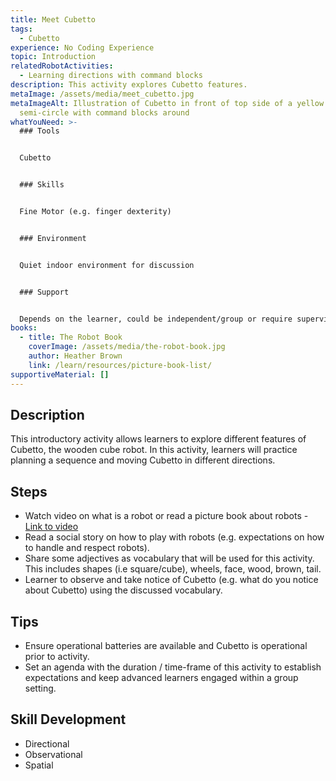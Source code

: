 ```yaml
---
title: Meet Cubetto
tags:
  - Cubetto
experience: No Coding Experience
topic: Introduction
relatedRobotActivities:
  - Learning directions with command blocks
description: This activity explores Cubetto features.
metaImage: /assets/media/meet_cubetto.jpg
metaImageAlt: Illustration of Cubetto in front of top side of a yellow
  semi-circle with command blocks around
whatYouNeed: >-
  ### Tools


  Cubetto


  ### Skills


  Fine Motor (e.g. finger dexterity)


  ### Environment


  Quiet indoor environment for discussion


  ### Support


  Depends on the learner, could be independent/group or require supervision/facilitation as necessary
books:
  - title: The Robot Book
    coverImage: /assets/media/the-robot-book.jpg
    author: Heather Brown
    link: /learn/resources/picture-book-list/
supportiveMaterial: []
---
```

## Description

This introductory activity allows learners to explore different features of Cubetto, the wooden cube robot. In this activity, learners will practice planning a sequence and moving Cubetto in different directions. 

## Steps

* Watch video on what is a robot or read a picture book about robots - [Link to video](<https://www.youtube.com/watch?v=6iJu9-8pjcQ&t=11s >) 
* Read a social story on how to play with robots (e.g. expectations on how to handle and respect robots).
* Share some adjectives as vocabulary that will be used for this activity. This includes shapes (i.e square/cube), wheels, face, wood, brown, tail.
* Learner to observe and take notice of Cubetto (e.g. what do you notice about Cubetto) using the discussed vocabulary.

## Tips

* Ensure operational batteries are available and Cubetto is operational prior to activity.
* Set an agenda with the duration / time-frame of this activity to establish expectations and keep advanced learners engaged within a group setting.

## Skill Development

* Directional
* Observational
* Spatial